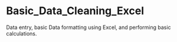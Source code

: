 # Basic_Data_Cleaning_Excel
Data entry, basic Data formatting using Excel, and performing basic calculations. 
